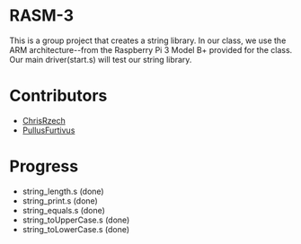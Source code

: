 # RASM-3
This is a group project that creates a string library. In our class, we use the ARM architecture--from the Raspberry Pi 3 Model B+ provided for the class. Our main driver(start.s) will test our string library.

# Contributors
- [ChrisRzech](https://github.com/ChrisRzech)
- [PullusFurtivus](https://github.com/PullusFurtivus)

# Progress
- string_length.s (done)
- string_print.s (done)
- string_equals.s (done)
- string_toUpperCase.s (done)
- string_toLowerCase.s (done)

